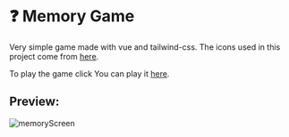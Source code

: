 # :question: Memory Game
Very simple game made with vue and tailwind-css. The icons used in this project come from [here](https://illlustrations.co/).

To play the game click You can play it [here](https://kamilkazor.github.io/memory_game/).
## Preview:
![memoryScreen](https://user-images.githubusercontent.com/79405091/212566614-3b97c289-c1cf-4f19-b364-7ca812117cb0.png)
